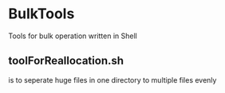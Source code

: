 # BulkTools
Tools for bulk operation written in Shell

## toolForReallocation.sh 
is to seperate huge files in one directory to multiple files evenly
